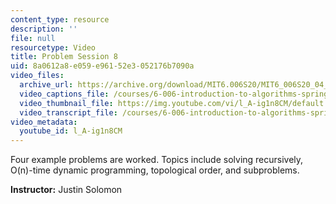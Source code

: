 ```yaml
---
content_type: resource
description: ''
file: null
resourcetype: Video
title: Problem Session 8
uid: 8a0612a8-e059-e961-52e3-052176b7090a
video_files:
  archive_url: https://archive.org/download/MIT6.006S20/MIT6_006S20_04_17_Problem_Session_8_300k.mp4
  video_captions_file: /courses/6-006-introduction-to-algorithms-spring-2020/312027816e1f57dfb087e41b7ca91012_l_A-ig1n8CM.vtt
  video_thumbnail_file: https://img.youtube.com/vi/l_A-ig1n8CM/default.jpg
  video_transcript_file: /courses/6-006-introduction-to-algorithms-spring-2020/322dc849c5d26d92a50b8c656d82b443_l_A-ig1n8CM.pdf
video_metadata:
  youtube_id: l_A-ig1n8CM
---
```


Four example problems are worked. Topics include solving recursively, O(n)-time dynamic programming, topological order, and subproblems.

**Instructor:** Justin Solomon